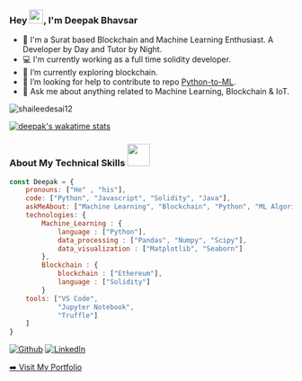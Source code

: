 <!-- ### Hi there 👋 -->

<h3> Hey <img src="https://media.giphy.com/media/hvRJCLFzcasrR4ia7z/giphy.gif" _target="_blank" width="25px">, I'm Deepak Bhavsar </h3>

- 🔭 I'm a Surat based Blockchain and Machine Learning Enthusiast. A Developer by Day and Tutor by Night.
- 💻 I'm currently working as a full time solidity developer.
- 🌱 I’m currently exploring blockchain.
- 🤔 I’m looking for help to contribute to repo <a href="https://github.com/deepakbhavsar43/Python-to-ML">Python-to-ML</a>.
- 💬 Ask me about anything related to Machine Learning, Blockchain & IoT.

<p><img align="center" src="https://github-readme-stats.vercel.app/api/top-langs?username=deepakbhavsar43&show_icons=true&locale=en&layout=compact&hide=php" _target="_blank" alt="shaileedesai12" /></p>

[![deepak's wakatime stats](https://github-readme-stats.vercel.app/api/wakatime?username=deepakbhavsar43)](https://github.com/anuraghazra/github-readme-stats)


### About My Technical Skills <img src="https://media.giphy.com/media/WUlplcMpOCEmTGBtBW/giphy.gif" width="40"> 
``` js
const Deepak = {
    pronouns: ["He" , "his"],
    code: ["Python", "Javascript", "Solidity", "Java"],
    askMeAbout: ["Machine Learning", "Blockchain", "Python", "ML Algorithms", "Internet of Things"],
    technologies: {   
        Machine_Learning : {
            language : ["Python"],
            data_processing : ["Pandas", "Numpy", "Scipy"],
            data_visualization : ["Matplotlib", "Seaborn"]
        },
        Blockchain : {
            blockchain : ["Ethereum"],
            language : ["Solidity"]
        }
    tools: ["VS Code", 
            "Jupyter Notebook",
            "Truffle"]
    ] 
}
```
<p>
  <a href="https://github.com/deepakbhavsar43" target="_blank"><img alt="Github" src="https://img.shields.io/badge/GitHub-%2312100E.svg?&style=for-the-badge&logo=Github&logoColor=white" /></a> 
  <a href="https://www.linkedin.com/in/deepakbhavsar43/"  target="_blank"><img alt="LinkedIn" src="https://img.shields.io/badge/linkedin-%230077B5.svg?&style=for-the-badge&logo=linkedin&logoColor=white" /></a>
</p>

<a href="https://deepakbhavsar.com">➡️ Visit My Portfolio</a></h3>
<!--
**deepakbhavsar43/deepakbhavsar43** is a ✨ _special_ ✨ repository because its `README.md` (this file) appears on your GitHub profile.

Here are some ideas to get you started:

- 🔭 I’m currently working on ...
- 🌱 I’m currently learning ...
- 👯 I’m looking to collaborate on ...
- 🤔 I’m looking for help with ...
- 💬 Ask me about ...
- 📫 How to reach me: ...
- 😄 Pronouns: ...
- ⚡ Fun fact: ...
-->
